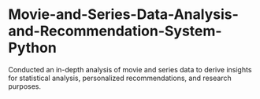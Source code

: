 # Movie-and-Series-Data-Analysis-and-Recommendation-System-Python
Conducted an in-depth analysis of movie and series data to derive insights for statistical analysis, personalized recommendations, and research purposes. 
